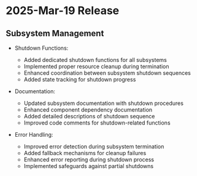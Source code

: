 # 2025-Mar-19 Release

## Subsystem Management

- Shutdown Functions:
  - Added dedicated shutdown functions for all subsystems
  - Implemented proper resource cleanup during termination
  - Enhanced coordination between subsystem shutdown sequences
  - Added state tracking for shutdown progress

- Documentation:
  - Updated subsystem documentation with shutdown procedures
  - Enhanced component dependency documentation
  - Added detailed descriptions of shutdown sequence
  - Improved code comments for shutdown-related functions

- Error Handling:
  - Improved error detection during subsystem termination
  - Added fallback mechanisms for cleanup failures
  - Enhanced error reporting during shutdown process
  - Implemented safeguards against partial shutdowns